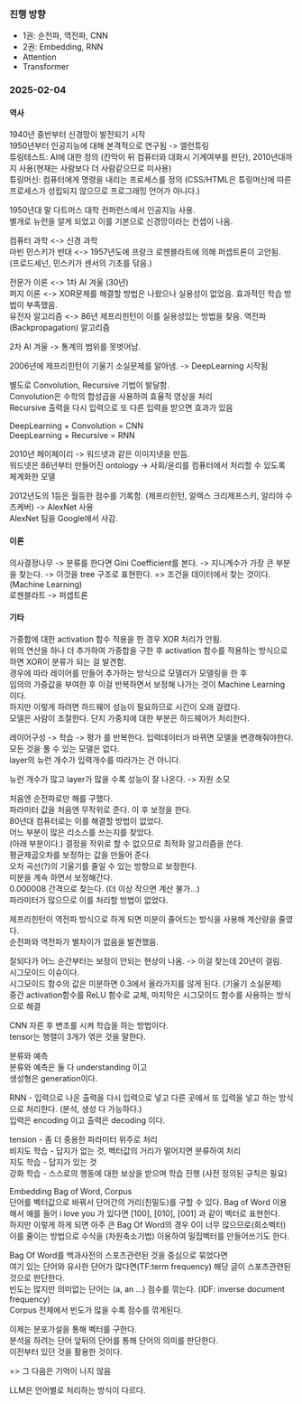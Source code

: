 ### 진행 방향 
- 1권: 순전파, 역전파, CNN  
- 2권: Embedding, RNN
- Attention
- Transformer

### 2025-02-04 

#### 역사
1940년 중반부터 신경망이 발전되기 시작  
1950년부터 인공지능에 대해 본격적으로 연구됨 -> 엘런튜링  
튜링테스트: AI에 대한 정의 (칸막이 뒤 컴퓨터와 대화시 기계여부를 판단), 2010년대까지 사용(현재는 사람보다 더 사람같으므로 미사용)  
튜링머신: 컴퓨터에게 명령을 내리는 프로세스를 정의  (CSS/HTML은 튜링머신에 따른 프로세스가 성립되지 않으므로 프로그래밍 언어가 아니다.)  

1950년대 말 다트머스 대학 컨퍼런스에서 인공지능 사용.  
별개로 뉴런을 알게 되었고 이를 기본으로 신경망이라는 컨셉이 나옴.  

컴퓨터 과학 <-> 신경 과학  
마빈 민스키가 반대 <-> 1957년도에 프랑크 로젠블라트에 의해 퍼셉트론이 고안됨.  
(프로드세넌, 민스키가 센서의 기초를 닦음.)

전문가 이론 <-> 1차 AI 겨울 (30년)  
퍼지 이론 <->  XOR문제를 해결할 방법은 나왔으나 실용성이 없었음. 효과적인 학습 방법이 부족했음.  
유전자 알고리즘 <-> 86년 제프리힌턴이 이를 실용성있는 방법을 찾음. 역전파(Backpropagation) 알고리즘  

2차 AI 겨울 -> 통계의 범위를 못벗어남. 

2006년에 제프리힌턴이 기울기 소실문제를 알아냄.  -> DeepLearning 시작됨  

별도로 Convolution, Recursive 기법이 발달함.  
Convolution은 수학의 합성곱을 사용하여 효율적 영상을 처리  
Recursive 출력을 다시 입력으로 또 다른 입력을 받으면 효과가 있음  

DeepLearning + Convolution = CNN  
DeepLearning + Recursive = RNN  

2010년 페이페이리 ->  워드넷과 같은 이미지넷을 만듬.  
워드넷은 86년부터 만들어진 ontology -> 사회/윤리를 컴퓨터에서 처리할 수 있도록 체계화한 모델  

2012년도의 1등은 월등한 점수를 기록함.  (제프리힌턴, 알렉스 크리제프스키, 알리야 수츠케버) -> AlexNet 사용  
AlexNet 팀을 Google에서 사감.  

#### 이론  
의사결정나무 -> 분류를 한다면 Gini Coefficient를 본다. -> 지니계수가 가장 큰 부분을 찾는다. -> 이것을 tree 구조로 표현한다. => 조건을 데이터에서 찾는 것이다. (Machine Learning)  
로젠블라트 -> 퍼셉트론 

#### 기타  
가중합에 대한 activation 함수 적용을 한 경우 XOR 처리가 안됨.  
위의 연산을 하나 더 추가하여 가중합을 구한 후 activation 함수를 적용하는 방식으로 하면 XOR이 분류가 되는 걸 발견함.  
경우에 따라 레이어를 만들어 추가하는 방식으로 모델러가 모델링을 한 후  
임의의 가중값을 부여한 후 이걸 반복하면서 보정해 나가는 것이 Machine Learning 이다.  
하지만 이렇게 하려면 하드웨어 성능이 필요하므로 시간이 오래 걸렸다.  
모델은 사람이 조절한다. 단지 가중치에 대한 부분은 하드웨어가 처리한다.  

레이어구성 -> 학습 -> 평가 를 반복한다. 
입력데이터가 바뀌면 모델을 변경해줘야한다. 
모든 것을 풀 수 있는 모델은 없다.  
layer의 뉴런 개수가 입력개수를 따라가는 건 아니다.  

뉴런 개수가 많고 layer가 많을 수록 성능이 잘 나온다. -> 자원 소모  

처음엔 순전파로만 해를 구했다.  
파라미터 값을 처음엔 무작위로 준다. 이 후 보정을 한다.  
80년대 컴퓨터로는 이를 해결할 방법이 없었다.  
어느 부분이 많은 리소스를 쓰는지를 찾았다.  
(아래 부분이다.)
결정을 작위로 할 수 없으므로 최적화 알고리즘을 쓴다.  
평균제곱오차를 보정하는 값을 만들어 준다.  
오차 곡선(?)의 기울기를 줄일 수 있는 방향으로 보정한다.  
미분을 계속 하면서 보정해간다.  
0.000008 간격으로 찾는다. (더 이상 작으면 계산 불가...)  
파라미터가 많으므로 이를 처리할 방법이 없었다.  

제프리힌턴이 역전파 방식으로 하게 되면 미분이 줄어드는 방식을 사용해 계산량을 줄였다.  
순전파와 역전파가 별차이가 없음을 발견했음.  

잘되다가 어느 순간부터는 보정이 안되는 현상이 나옴.  -> 이걸 찾는데 20년이 걸림.  
시그모이드 이슈이다.  
시그모이드 함수의 값은 미분하면 0.3에서 올라가지를 않게 된다. (기울기 소실문제)  
중간 activation함수를 ReLU 함수로 교체, 마지막은 시그모이드 함수를 사용하는 방식으로 해결  

CNN 자른 후 변조를 시켜 학습을 하는 방법이다.  
tensor는 행렬이 3개가 엮은 것을 말한다.  

분류와 예측  
분류와 예측은 둘 다 understanding 이고  
생성형은 generation이다.  

RNN - 입력으로 나온 출력을 다시 입력으로 넣고 다른 곳에서 또 입력을 넣고 하는 방식으로 처리한다.  (분석, 생성 다 가능하다.)  
입력은 encoding 이고 출력은 decoding 이다.  

tension - 좀 더 중용한 파라미터 위주로 처리  
비지도 학습 - 답지가 없는 것, 벡터값의 거리가 멀어지면 분류하여 처리  
지도 학습 - 답지가 있는 것  
강화 학습 - 스스로의 행동에 대한 보상을 받으며 학습 진행 (사전 정의된 규칙은 필요)  

Embedding 
Bag of Word, Corpus  
단어를 벡터값으로 바꿔서 단어간의 거리(친밀도)를 구할 수 있다. 
Bag of Word 이용해서 예를 들어 i love you 가 있다면 [100], [010], [001] 과 같이 벡터로 표현한다.  
하지만 이렇게 하게 되면 아주 큰 Bag Of Word의 경우 0이 너무 많으므로(희소벡터) 이를 줄이는 방법으로 
수식을 (차원축소기법) 이용하여 밀집벡터를 만들어쓰기도 한다.

Bag Of Word를 백과사전의 스포츠관련된 것을 중심으로 묶었다면  
여기 있는 단어와 유사한 단어가 많다면(TF:term frequency) 해당 글이 스포츠관련된 것으로 판단한다.  
빈도는 많지만 의미없는 단어는 (a, an ...) 점수를 깎는다. (IDF: inverse document frequency)  
Corpus 전체에서 빈도가 많을 수록 점수를 깎게된다.  

이제는 분포가설을 통해 벡터를 구한다.  
분석을 하려는 단어 앞뒤의 단어를 통해 단어의 의미를 판단한다.  
이전부터 있던 것을 활용한 것이다.  

=> 그 다음은 기억이 나지 않음  

LLM은 언어별로 처리하는 방식이 다르다.  



